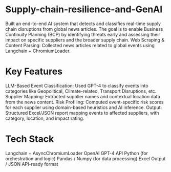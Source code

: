 # Supply-chain-resilience-and-GenAI
Built an end-to-end AI system that detects and classifies real-time supply chain disruptions from global news articles. The goal is to enable Business Continuity Planning (BCP) by identifying threats early and assessing their impact on specific suppliers and the broader supply chain.
Web Scraping & Content Parsing: Collected news articles related to global events using Langchain + ChromiumLoader.

# Key Features
LLM-Based Event Classification: Used GPT-4 to classify events into categories like Geopolitical, Climate-related, Transport Disruptions, etc.
Supplier Mapping: Extracted supplier names and contextual location data from the news content.
Risk Profiling: Computed event-specific risk scores for each supplier using domain-based heuristics and AI inference.
Output: Structured Excel/JSON report mapping events to affected suppliers, with category, location, and impact rating.

# Tech Stack
Langchain + AsyncChromiumLoader
OpenAI GPT-4 API
Python (for orchestration and logic)
Pandas / Numpy (for data processing)
Excel Output / JSON API-ready format
